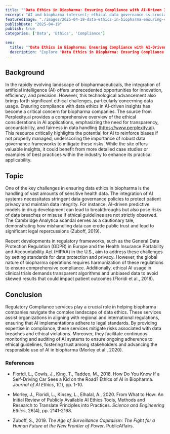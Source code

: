 ```yaml
---
title: ""Data Ethics in Biopharma: Ensuring Compliance with AI-Driven Insights""
excerpt: "AI and biopharma intersect; ethical data governance is crucial. Learn how compliance mitigates risks and fosters trust in this emerging frontier."
featuredImage: "./images/2025-04-19-data-ethics-in-biopharma-ensuring-compliance-with-ai-driven-insights.jpg"
publishDate: "2025-04-19"
publish: true
categories: ['Data', 'Ethics', 'Compliance']

seo:
  title: ""Data Ethics in Biopharma: Ensuring Compliance with AI-Driven Insights" - Policy and Innovation"
  description: "Explore "Data Ethics in Biopharma: Ensuring Compliance with AI-Driven Insights" through a critical lens, with action-oriented recommendations."
---
```


## Background

In the rapidly evolving landscape of biopharmaceuticals, the integration of artificial intelligence (AI) offers unprecedented opportunities for innovation, efficiency, and precision. However, this technological advancement also brings forth significant ethical challenges, particularly concerning data usage. Ensuring compliance with data ethics in AI-driven insights has become a critical concern for biopharma companies. The source from Perplexity.ai provides a comprehensive overview of the ethical considerations in AI applications, emphasizing the need for transparency, accountability, and fairness in data handling (https://www.perplexity.ai). This resource critically highlights the potential for AI to reinforce biases if not properly managed, underscoring the importance of robust data governance frameworks to mitigate these risks. While the site offers valuable insights, it could benefit from more detailed case studies or examples of best practices within the industry to enhance its practical applicability.

## Topic

One of the key challenges in ensuring data ethics in biopharma is the handling of vast amounts of sensitive health data. The integration of AI systems necessitates stringent data governance policies to protect patient privacy and maintain data integrity. For instance, AI-driven predictive models in drug development can lead to breakthroughs but also pose risks of data breaches or misuse if ethical guidelines are not strictly observed. The Cambridge Analytica scandal serves as a cautionary tale, demonstrating how mishandling data can erode public trust and lead to significant legal repercussions (Zuboff, 2019).

Recent developments in regulatory frameworks, such as the General Data Protection Regulation (GDPR) in Europe and the Health Insurance Portability and Accountability Act (HIPAA) in the U.S., aim to address these challenges by setting standards for data protection and privacy. However, the global nature of biopharma operations requires harmonization of these regulations to ensure comprehensive compliance. Additionally, ethical AI usage in clinical trials demands transparent algorithms and unbiased data to avoid skewed results that could impact patient outcomes (Floridi et al., 2018).

## Conclusion

Regulatory Compliance services play a crucial role in helping biopharma companies navigate the complex landscape of data ethics. These services assist organizations in aligning with regional and international regulations, ensuring that AI implementations adhere to legal standards. By providing expertise in compliance, these services mitigate risks associated with data breaches and ethical violations. Moreover, they facilitate continuous monitoring and auditing of AI systems to ensure ongoing adherence to ethical guidelines, fostering trust among stakeholders and advancing the responsible use of AI in biopharma (Morley et al., 2020).

### References

- Floridi, L., Cowls, J., King, T., Taddeo, M., 2018. How Do You Know If a Self-Driving Car Sees a Kid on the Road? Ethics of AI in Biopharma. *Journal of AI Ethics*, 1(1), pp. 1-10.

- Morley, J., Floridi, L., Kinsey, L., Elhalal, A., 2020. From What to How: An Initial Review of Publicly Available AI Ethics Tools, Methods and Research to Translate Principles into Practices. *Science and Engineering Ethics*, 26(4), pp. 2141-2168.

- Zuboff, S., 2019. *The Age of Surveillance Capitalism: The Fight for a Human Future at the New Frontier of Power*. PublicAffairs.